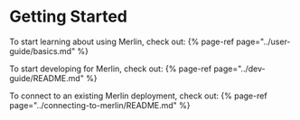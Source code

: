 # Getting Started

To start learning about using Merlin, check out:
{% page-ref page="../user-guide/basics.md" %}

To start developing for Merlin, check out:
{% page-ref page="../dev-guide/README.md" %}

To connect to an existing Merlin deployment, check out:
{% page-ref page="../connecting-to-merlin/README.md" %}

<!-- TODO: -->
<!-- If you are already connected to a running Merlin deployment, then have a look at our [example tutorials](../../examples). -->
